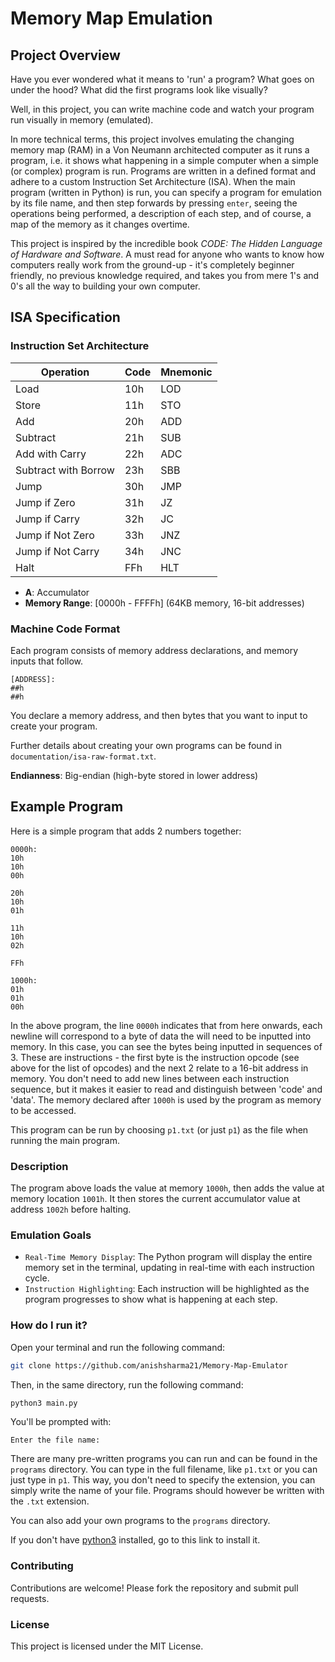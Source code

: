 # Memory Map Emulation

## Project Overview

Have you ever wondered what it means to 'run' a program? What goes on under the hood? What did the first programs look like visually?

Well, in this project, you can write machine code and watch your program run visually in memory (emulated).

In more technical terms, this project involves emulating the changing memory map (RAM) in a Von Neumann architected computer as it runs a program, i.e. it shows what happening in a simple computer when a simple (or complex) program is run. Programs are written in a defined format and adhere to a custom Instruction Set Architecture (ISA). When the main program (written in Python) is run, you can specify a program for emulation by its file name, and then step forwards by pressing `enter`, seeing the operations being performed, a description of each step, and of course, a map of the memory as it changes overtime.

This project is inspired by the incredible book *CODE: The Hidden Language of Hardware and Software*. A must read for anyone who wants to know how computers really work from the ground-up - it's completely beginner friendly, no previous knowledge required, and takes you from mere 1's and 0's all the way to building your own computer.

## ISA Specification

### Instruction Set Architecture

| Operation            | Code | Mnemonic |
|----------------------|------|----------|
| Load                 | 10h  | LOD      |
| Store                | 11h  | STO      |
| Add                  | 20h  | ADD      |
| Subtract             | 21h  | SUB      |
| Add with Carry       | 22h  | ADC      |
| Subtract with Borrow | 23h  | SBB      |
| Jump                 | 30h  | JMP      |
| Jump if Zero         | 31h  | JZ       |
| Jump if Carry        | 32h  | JC       |
| Jump if Not Zero     | 33h  | JNZ      |
| Jump if Not Carry    | 34h  | JNC      |
| Halt                 | FFh  | HLT      |

- **A**: Accumulator
- **Memory Range**: [0000h - FFFFh] (64KB memory, 16-bit addresses)

### Machine Code Format

Each program consists of memory address declarations, and memory inputs that follow. 

```plaintext
[ADDRESS]:
##h
##h
```

You declare a memory address, and then bytes that you want to input to create your program.

Further details about creating your own programs can be found in `documentation/isa-raw-format.txt`.

**Endianness**: Big-endian (high-byte stored in lower address)

## Example Program

Here is a simple program that adds 2 numbers together:

```plaintext
0000h:
10h
10h
00h

20h
10h
01h

11h
10h
02h

FFh

1000h:
01h
01h
00h
```

In the above program, the line `0000h` indicates that from here onwards, each newline will correspond to a byte of data the will need to be inputted into memory. In this case, you can see the bytes being inputted in sequences of 3. These are instructions - the first byte is the instruction opcode (see above for the list of opcodes) and the next 2 relate to a 16-bit address in memory. You don't need to add new lines between each instruction sequence, but it makes it easier to read and distinguish between 'code' and 'data'. The memory declared after `1000h` is used by the program as memory to be accessed. 

This program can be run by choosing `p1.txt` (or just `p1`) as the file when running the main program.

### Description

The program above loads the value at memory `1000h`, then adds the value at memory location `1001h`. It then stores the current accumulator value at address `1002h` before halting.

### Emulation Goals

- `Real-Time Memory Display`: The Python program will display the entire memory set in the terminal, updating in real-time with each instruction cycle.
- `Instruction Highlighting`: Each instruction will be highlighted as the program progresses to show what is happening at each step.

### How do I run it?

Open your terminal and run the following command:

```bash
git clone https://github.com/anishsharma21/Memory-Map-Emulator
```

Then, in the same directory, run the following command:

```bash
python3 main.py
```

You'll be prompted with:

```plaintext
Enter the file name: 
```

There are many pre-written programs you can run and can be found in the `programs` directory. You can type in the full filename, like `p1.txt` or you can just type in `p1`. This way, you don't need to specify the extension, you can simply write the name of your file. Programs should however be written with the `.txt` extension.

You can also add your own programs to the `programs` directory.

If you don't have [python3](https://www.python.org/downloads/) installed, go to this link to install it.

### Contributing

Contributions are welcome! Please fork the repository and submit pull requests.

### License

This project is licensed under the MIT License.

